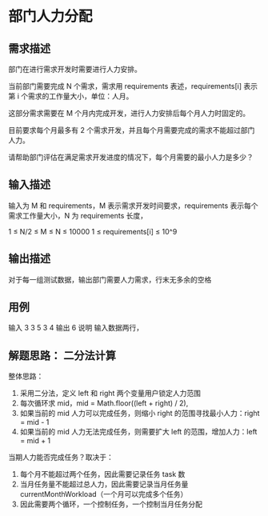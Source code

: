 # 部门人力分配

## 需求描述

部门在进行需求开发时需要进行人力安排。

当前部门需要完成 N 个需求，需求用 requirements 表述，requirements[i] 表示第 i 个需求的工作量大小，单位：人月。

这部分需求需要在 M 个月内完成开发，进行人力安排后每个月人力时固定的。

目前要求每个月最多有 2 个需求开发，并且每个月需要完成的需求不能超过部门人力。

请帮助部门评估在满足需求开发进度的情况下，每个月需要的最小人力是多少？

## 输入描述

输入为 M 和 requirements，M 表示需求开发时间要求，requirements 表示每个需求工作量大小，N 为 requirements 长度，

1 ≤ N/2 ≤ M ≤ N ≤ 10000
1 ≤ requirements[i] ≤ 10^9

## 输出描述

对于每一组测试数据，输出部门需要人力需求，行末无多余的空格

## 用例

输入 3 3 5 3 4
输出 6
说明 输入数据两行，

## 解题思路： 二分法计算

整体思路：

1. 采用二分法，定义 left 和 right 两个变量用户锁定人力范围
2. 每次循环求 mid，mid = Math.floor((left + right) / 2),
3. 如果当前的 mid 人力可以完成任务，则缩小 right 的范围寻找最小人力：right = mid - 1
4. 如果当前的 mid 人力无法完成任务，则需要扩大 left 的范围，增加人力：left = mid + 1

当期人力能否完成任务？取决于：

1. 每个月不能超过两个任务，因此需要记录任务 task 数
2. 当月任务量不能超过总人力，因此需要记录当月任务量 currentMonthWorkload（一个月可以完成多个任务）
3. 因此需要两个循环，一个控制任务，一个控制当月任务分配
